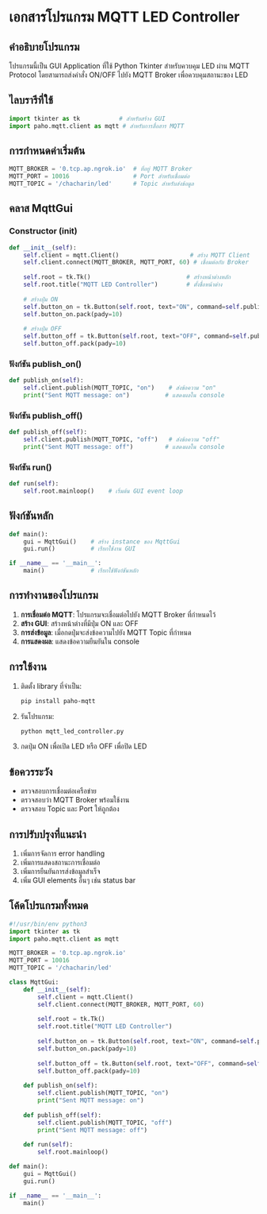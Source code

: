# เอกสารโปรแกรม MQTT LED Controller

## คำอธิบายโปรแกรม

โปรแกรมนี้เป็น GUI Application ที่ใช้ Python Tkinter สำหรับควบคุม LED ผ่าน MQTT Protocol โดยสามารถส่งคำสั่ง ON/OFF ไปยัง MQTT Broker เพื่อควบคุมสถานะของ LED

## ไลบรารีที่ใช้

```python
import tkinter as tk           # สำหรับสร้าง GUI
import paho.mqtt.client as mqtt # สำหรับการสื่อสาร MQTT
```

## การกำหนดค่าเริ่มต้น

```python
MQTT_BROKER = '0.tcp.ap.ngrok.io'  # ที่อยู่ MQTT Broker
MQTT_PORT = 10016                  # Port สำหรับเชื่อมต่อ
MQTT_TOPIC = '/chacharin/led'      # Topic สำหรับส่งข้อมูล
```

## คลาส MqttGui

### Constructor (__init__)
```python
def __init__(self):
    self.client = mqtt.Client()                    # สร้าง MQTT Client
    self.client.connect(MQTT_BROKER, MQTT_PORT, 60) # เชื่อมต่อกับ Broker
    
    self.root = tk.Tk()                           # สร้างหน้าต่างหลัก
    self.root.title("MQTT LED Controller")        # ตั้งชื่อหน้าต่าง
    
    # สร้างปุ่ม ON
    self.button_on = tk.Button(self.root, text="ON", command=self.publish_on)
    self.button_on.pack(pady=10)
    
    # สร้างปุ่ม OFF
    self.button_off = tk.Button(self.root, text="OFF", command=self.publish_off)
    self.button_off.pack(pady=10)
```

### ฟังก์ชัน publish_on()
```python
def publish_on(self):
    self.client.publish(MQTT_TOPIC, "on")    # ส่งข้อความ "on"
    print("Sent MQTT message: on")          # แสดงผลใน console
```

### ฟังก์ชัน publish_off()
```python
def publish_off(self):
    self.client.publish(MQTT_TOPIC, "off")   # ส่งข้อความ "off"
    print("Sent MQTT message: off")         # แสดงผลใน console
```

### ฟังก์ชัน run()
```python
def run(self):
    self.root.mainloop()    # เริ่มต้น GUI event loop
```

## ฟังก์ชันหลัก

```python
def main():
    gui = MqttGui()    # สร้าง instance ของ MqttGui
    gui.run()          # เรียกใช้งาน GUI

if __name__ == '__main__':
    main()             # เรียกใช้ฟังก์ชันหลัก
```

## การทำงานของโปรแกรม

1. **การเชื่อมต่อ MQTT**: โปรแกรมจะเชื่อมต่อไปยัง MQTT Broker ที่กำหนดไว้
2. **สร้าง GUI**: สร้างหน้าต่างที่มีปุ่ม ON และ OFF
3. **การส่งข้อมูล**: เมื่อกดปุ่มจะส่งข้อความไปยัง MQTT Topic ที่กำหนด
4. **การแสดงผล**: แสดงข้อความยืนยันใน console

## การใช้งาน

1. ติดตั้ง library ที่จำเป็น:
   ```bash
   pip install paho-mqtt
   ```

2. รันโปรแกรม:
   ```bash
   python mqtt_led_controller.py
   ```

3. กดปุ่ม ON เพื่อเปิด LED หรือ OFF เพื่อปิด LED

## ข้อควรระวัง

- ตรวจสอบการเชื่อมต่อเครือข่าย
- ตรวจสอบว่า MQTT Broker พร้อมใช้งาน
- ตรวจสอบ Topic และ Port ให้ถูกต้อง

## การปรับปรุงที่แนะนำ

1. เพิ่มการจัดการ error handling
2. เพิ่มการแสดงสถานะการเชื่อมต่อ
3. เพิ่มการยืนยันการส่งข้อมูลสำเร็จ
4. เพิ่ม GUI elements อื่นๆ เช่น status bar

## โค้ดโปรแกรมทั้งหมด

```python
#!/usr/bin/env python3
import tkinter as tk
import paho.mqtt.client as mqtt

MQTT_BROKER = '0.tcp.ap.ngrok.io'
MQTT_PORT = 10016
MQTT_TOPIC = '/chacharin/led'

class MqttGui:
    def __init__(self):
        self.client = mqtt.Client()
        self.client.connect(MQTT_BROKER, MQTT_PORT, 60)
        
        self.root = tk.Tk()
        self.root.title("MQTT LED Controller")
        
        self.button_on = tk.Button(self.root, text="ON", command=self.publish_on)
        self.button_on.pack(pady=10)
        
        self.button_off = tk.Button(self.root, text="OFF", command=self.publish_off)
        self.button_off.pack(pady=10)
    
    def publish_on(self):
        self.client.publish(MQTT_TOPIC, "on")
        print("Sent MQTT message: on")
    
    def publish_off(self):
        self.client.publish(MQTT_TOPIC, "off")
        print("Sent MQTT message: off")
    
    def run(self):
        self.root.mainloop()

def main():
    gui = MqttGui()
    gui.run()

if __name__ == '__main__':
    main()
```
